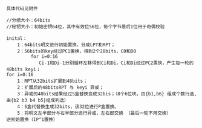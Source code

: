 `具体代码见附件`

    //分组大小：64bits
    //秘钥大小：初始密钥64位，其中有效位56位，每个字节最后1位用于奇偶校验
    
    inital：
        1：64bits明文进行初始置换，分成LPT和RPT；
        2：56bits的key经过PC1置换，得到2个28bits，C0和D0
             for i=0:16
                Ci-1和Di-1分别循环左移得到Ci和Di，Ci和Di经过PC2置换，产生每一轮的48bits keyi；
    for i=0:16
        1：RPT从32bits扩展到48bits；
        2：扩展后的48bitsRPT 与 keyi 异或；
        3：异或的48bits结果经过S盒替换变成32bis；（8个6位块，由{b1,b6} 组成个数行选,由{b2 b3 b4 b5}组成列选）
        4：S盒代替换生成32bits，该32位进行P盒置换。
        5：将明文左半部分与右半部分进行异或，左右部交换 （最后一轮不用交换）
    逆初始置换（IP^1置换）